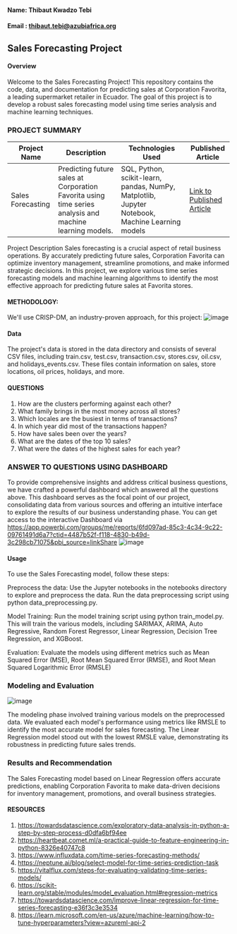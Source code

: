 #### Name: Thibaut Kwadzo Tebi
#### Email : thibaut.tebi@azubiafrica.org

## Sales Forecasting Project

#### Overview
Welcome to the Sales Forecasting Project! This repository contains the code, data, and documentation for predicting sales at Corporation Favorita, a leading supermarket retailer in Ecuador. The goal of this project is to develop a robust sales forecasting model using time series analysis and machine learning techniques.

### PROJECT SUMMARY
| Project Name        | Description                                                                                             | Technologies Used                                    | Published Article                                           |
|---------------------|---------------------------------------------------------------------------------------------------------|------------------------------------------------------|-------------------------------------------------------------|
| Sales Forecasting   | Predicting future sales at Corporation Favorita using time series analysis and machine learning models. |SQL, Python, scikit-learn, pandas, NumPy, Matplotlib, Jupyter Notebook, Machine Learning models | [Link to Published Article](https://mavenanalytics.io/project/7588) |

Project Description
Sales forecasting is a crucial aspect of retail business operations. By accurately predicting future sales, Corporation Favorita can optimize inventory management, streamline promotions, and make informed strategic decisions. In this project, we explore various time series forecasting models and machine learning algorithms to identify the most effective approach for predicting future sales at Favorita stores.

#### METHODOLOGY:

We'll use CRISP-DM, an industry-proven approach, for this project:
![image](https://github.com/thibaut-tebi/Time-Series-Sales-Forecasting/assets/113062383/d2c5d482-a522-4105-b1fb-489ad20d1207)


#### Data
The project's data is stored in the data directory and consists of several CSV files, including train.csv, test.csv, transaction.csv, stores.csv, oil.csv, and holidays_events.csv. These files contain information on sales, store locations, oil prices, holidays, and more.

#### QUESTIONS
1. How are the clusters performing against each other?
2. What family brings in the most money across all stores?
3. Which locales are the busiest in terms of transactions?
4. In which year did most of the transactions happen?
5. How have sales been over the years?
6. What are the dates of the top 10 sales?
7. What were the dates of the highest sales for each year?

### ANSWER TO QUESTIONS USING DASHBOARD
To provide comprehensive insights and address critical business questions, we have crafted a powerful dashboard which answered all the questions above. This  dashboard serves as the focal point of our project, consolidating data from various sources and offering an intuitive interface to explore the results of our business understanding phase. You can get access to the interactive Dashboard via https://app.powerbi.com/groups/me/reports/6fd097ad-85c3-4c34-9c22-09761491d6a7?ctid=4487b52f-f118-4830-b49d-3c298cb71075&pbi_source=linkShare
![image](https://github.com/thibaut-tebi/Time-Series-Sales-Forecasting/assets/113062383/87d95d91-3f59-4a5f-90f9-aa80f981d5f2)


#### Usage
To use the Sales Forecasting model, follow these steps:

Preprocess the data: Use the Jupyter notebooks in the notebooks directory to explore and preprocess the data. Run the data preprocessing script using python data_preprocessing.py.

Model Training: Run the model training script using python train_model.py. This will train the various models, including SARIMAX, ARIMA, Auto Regressive, Random Forest Regressor, Linear Regression, Decision Tree Regression, and XGBoost.

Evaluation: Evaluate the models using different metrics such as Mean Squared Error (MSE), Root Mean Squared Error (RMSE), and Root Mean Squared Logarithmic Error (RMSLE)

### Modeling and Evaluation

![image](https://github.com/thibaut-tebi/Time-Series-Sales-Forecasting/assets/113062383/f92bad45-98c3-4ca4-bd0f-c22b56abfcc3)

The modeling phase involved training various models on the preprocessed data. We evaluated each model's performance using metrics like RMSLE to identify the most accurate model for sales forecasting. The Linear Regression model stood out with the lowest RMSLE value, demonstrating its robustness in predicting future sales trends.

### Results and Recommendation
The Sales Forecasting model based on Linear Regression offers accurate predictions, enabling Corporation Favorita to make data-driven decisions for inventory management, promotions, and overall business strategies.

#### RESOURCES
1. https://towardsdatascience.com/exploratory-data-analysis-in-python-a-step-by-step-process-d0dfa6bf94ee
2. https://heartbeat.comet.ml/a-practical-guide-to-feature-engineering-in-python-8326e40747c8
3. https://www.influxdata.com/time-series-forecasting-methods/
4. https://neptune.ai/blog/select-model-for-time-series-prediction-task
5. https://vitalflux.com/steps-for-evaluating-validating-time-series-models/
6. https://scikit-learn.org/stable/modules/model_evaluation.html#regression-metrics
7. https://towardsdatascience.com/improve-linear-regression-for-time-series-forecasting-e36f3c3e3534
8. https://learn.microsoft.com/en-us/azure/machine-learning/how-to-tune-hyperparameters?view=azureml-api-2
   


